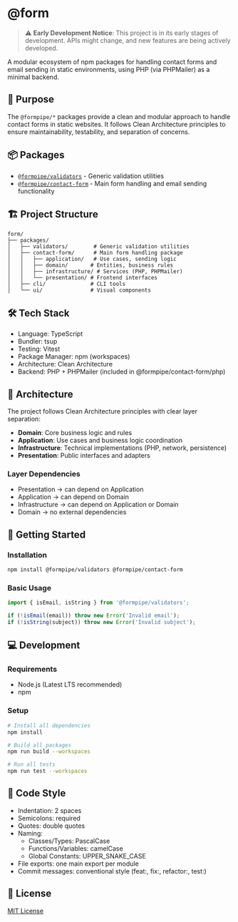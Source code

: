# @form

> ⚠️ **Early Development Notice**: This project is in its early stages of development. APIs might change, and new features are being actively developed.

A modular ecosystem of npm packages for handling contact forms and email sending in static environments, using PHP (via PHPMailer) as a minimal backend.

## 🎯 Purpose

The `@formpipe/*` packages provide a clean and modular approach to handle contact forms in static websites. It follows Clean Architecture principles to ensure maintainability, testability, and separation of concerns.

## 📦 Packages

- [`@formpipe/validators`](https://github.com/FacuBotta/formpipe/tree/main/packages/validators) - Generic validation utilities
- [`@formpipe/contact-form`](https://github.com/FacuBotta/formpipe/tree/main/packages/contact-form) - Main form handling and email sending functionality

## 🏗️ Project Structure

```
form/
├── packages/
│   ├── validators/        # Generic validation utilities
│   ├── contact-form/      # Main form handling package
│   │   ├── application/   # Use cases, sending logic
│   │   ├── domain/       # Entities, business rules
│   │   ├── infrastructure/ # Services (PHP, PHPMailer)
│   │   └── presentation/ # Frontend interfaces
│   ├── cli/              # CLI tools
│   └── ui/               # Visual components
```

## 🛠️ Tech Stack

- Language: TypeScript
- Bundler: tsup
- Testing: Vitest
- Package Manager: npm (workspaces)
- Architecture: Clean Architecture
- Backend: PHP + PHPMailer (included in @formpipe/contact-form/php)

## 🧱 Architecture

The project follows Clean Architecture principles with clear layer separation:

- **Domain**: Core business logic and rules
- **Application**: Use cases and business logic coordination
- **Infrastructure**: Technical implementations (PHP, network, persistence)
- **Presentation**: Public interfaces and adapters

### Layer Dependencies

- Presentation → can depend on Application
- Application → can depend on Domain
- Infrastructure → can depend on Application or Domain
- Domain → no external dependencies

## 🚀 Getting Started

### Installation

```bash
npm install @formpipe/validators @formpipe/contact-form
```

### Basic Usage

```typescript
import { isEmail, isString } from '@formpipe/validators';

if (!isEmail(email)) throw new Error('Invalid email');
if (!isString(subject)) throw new Error('Invalid subject');
```

## 💻 Development

### Requirements

- Node.js (Latest LTS recommended)
- npm

### Setup

```bash
# Install all dependencies
npm install

# Build all packages
npm run build --workspaces

# Run all tests
npm run test --workspaces
```

## 🎨 Code Style

- Indentation: 2 spaces
- Semicolons: required
- Quotes: double quotes
- Naming:
  - Classes/Types: PascalCase
  - Functions/Variables: camelCase
  - Global Constants: UPPER_SNAKE_CASE
- File exports: one main export per module
- Commit messages: conventional style (feat:, fix:, refactor:, test:)

## 📜 License

[MIT License](https://github.com/FacuBotta/formpipe/blob/main/LICENSE)
